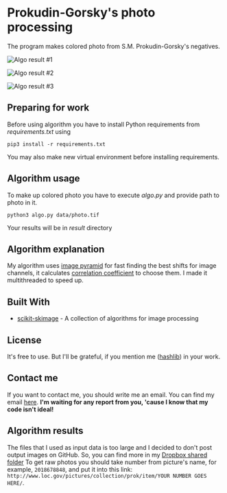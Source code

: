 
# Prokudin-Gorsky's photo processing

The program makes colored photo from S.M. Prokudin-Gorsky's negatives. 

![Algo result #1](https://github.com/hashlib/Prokudin-Gorsky/blob/master/results_for_readme/2018678905.png)

![Algo result #2](https://github.com/hashlib/Prokudin-Gorsky/blob/master/results_for_readme/2018679120.png)

![Algo result #3](https://github.com/hashlib/Prokudin-Gorsky/blob/master/results_for_readme/2018679802.png)

## Preparing for work

Before using algorithm you have to install Python requirements from *requirements.txt* using
```
pip3 install -r requirements.txt
```
You may also make new virtual environment before installing requirements.

## Algorithm usage
To make up colored photo you have to execute *algo.py* and provide path to photo in it.

    python3 algo.py data/photo.tif

Your results will be in *result* directory
## Algorithm explanation
My algorithm uses [image pyramid](https://en.wikipedia.org/wiki/Pyramid_(image_processing)) for fast finding the best shifts for image channels, it calculates [correlation coefficient](https://en.wikipedia.org/wiki/Correlation_coefficient) to choose them. I made it multithreaded to speed up. 

## Built With

* [scikit-skimage](https://scikit-image.org/) - A collection of algorithms for image processing

## License

It's free to use. But I'll be grateful, if you mention me ([hashlib](https://github.com/hashlib)) in your work.

## Contact me

If you want to contact me, you should write me an email.
You can find my email [here](https://github.com/hashlib).
**I'm waiting for any report from you, 'cause I know that my code isn't ideal!**

## Algorithm results
The files that I used as input data is too large and I decided to don't post output images on GitHub.
 So, you can find more in my [Dropbox shared folder](https://bit.ly/2EIYNYq)
 To get raw photos you should take number from picture's name, for example, ```2018678848```, and put it into this link: ```http://www.loc.gov/pictures/collection/prok/item/YOUR NUMBER GOES HERE/```.

